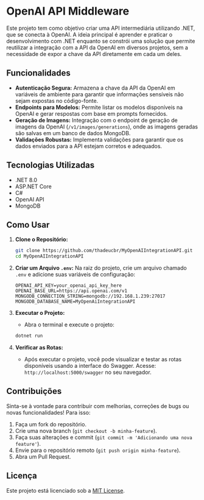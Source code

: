 ﻿# OpenAI API Middleware

Este projeto tem como objetivo criar uma API intermediária utilizando .NET, que se conecta à OpenAI. A ideia principal é aprender e praticar o desenvolvimento com .NET enquanto se constrói uma solução que permite reutilizar a integração com a API da OpenAI em diversos projetos, sem a necessidade de expor a chave da API diretamente em cada um deles.

## Funcionalidades

- **Autenticação Segura:** Armazena a chave da API da OpenAI em variáveis de ambiente para garantir que informações sensíveis não sejam expostas no código-fonte.
- **Endpoints para Modelos:** Permite listar os modelos disponíveis na OpenAI e gerar respostas com base em prompts fornecidos.
- **Geração de Imagens:** Integração com o endpoint de geração de imagens da OpenAI (`/v1/images/generations`), onde as imagens geradas são salvas em um banco de dados MongoDB.
- **Validações Robustas:** Implementa validações para garantir que os dados enviados para a API estejam corretos e adequados.

## Tecnologias Utilizadas

- .NET 8.0
- ASP.NET Core
- C#
- OpenAI API
- MongoDB

## Como Usar

1. **Clone o Repositório:**
   ```bash
   git clone https://github.com/thadeucbr/MyOpenAIIntegrationAPI.git
   cd MyOpenAIIntegrationAPI
   ```

2. **Criar um Arquivo `.env`:**
   Na raiz do projeto, crie um arquivo chamado `.env` e adicione suas variáveis de configuração:
   ```plaintext
   OPENAI_API_KEY=your_openai_api_key_here
   OPENAI_BASE_URL=https://api.openai.com/v1
   MONGODB_CONNECTION_STRING=mongodb://192.168.1.239:27017
   MONGODB_DATABASE_NAME=MyOpenAiIntegrationAPI
   ```

3. **Executar o Projeto:**
    - Abra o terminal e execute o projeto:
   ```bash
   dotnet run
   ```

4. **Verificar as Rotas:**
    - Após executar o projeto, você pode visualizar e testar as rotas disponíveis usando a interface do Swagger. Acesse: `http://localhost:5000/swagger` no seu navegador.

## Contribuições

Sinta-se à vontade para contribuir com melhorias, correções de bugs ou novas funcionalidades! Para isso:

1. Faça um fork do repositório.
2. Crie uma nova branch (`git checkout -b minha-feature`).
3. Faça suas alterações e commit (`git commit -m 'Adicionando uma nova feature'`).
4. Envie para o repositório remoto (`git push origin minha-feature`).
5. Abra um Pull Request.

## Licença

Este projeto está licenciado sob a [MIT License](LICENSE).
